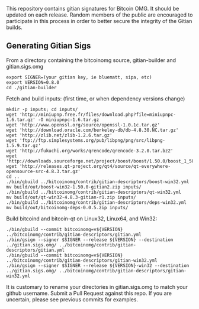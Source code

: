 This repository contains gitian signatures for Bitcoin OMG.  It should be updated on each release.
Random members of the public are encouraged to participate in this process in order to better secure the integrity of the Gitian builds.

## Generating Gitian Sigs

 From a directory containing the bitcoinomg source, gitian-builder and gitian.sigs.omg
  
	export SIGNER=(your gitian key, ie bluematt, sipa, etc)
	export VERSION=0.8.0
	cd ./gitian-builder

 Fetch and build inputs: (first time, or when dependency versions change)

	mkdir -p inputs; cd inputs/
	wget 'http://miniupnp.free.fr/files/download.php?file=miniupnpc-1.6.tar.gz' -O miniupnpc-1.6.tar.gz
	wget 'http://www.openssl.org/source/openssl-1.0.1c.tar.gz'
	wget 'http://download.oracle.com/berkeley-db/db-4.8.30.NC.tar.gz'
	wget 'http://zlib.net/zlib-1.2.6.tar.gz'
	wget 'ftp://ftp.simplesystems.org/pub/libpng/png/src/libpng-1.5.9.tar.gz'
	wget 'http://fukuchi.org/works/qrencode/qrencode-3.2.0.tar.bz2'
	wget 'http://downloads.sourceforge.net/project/boost/boost/1.50.0/boost_1_50_0.tar.bz2'
	wget 'http://releases.qt-project.org/qt4/source/qt-everywhere-opensource-src-4.8.3.tar.gz'
	cd ..
	./bin/gbuild ../bitcoinomg/contrib/gitian-descriptors/boost-win32.yml
	mv build/out/boost-win32-1.50.0-gitian2.zip inputs/
	./bin/gbuild ../bitcoinomg/contrib/gitian-descriptors/qt-win32.yml
	mv build/out/qt-win32-4.8.3-gitian-r1.zip inputs/
	./bin/gbuild ../bitcoinomg/contrib/gitian-descriptors/deps-win32.yml
	mv build/out/bitcoinomg-deps-0.0.5.zip inputs/

 Build bitcoind and bitcoin-qt on Linux32, Linux64, and Win32:
  
	./bin/gbuild --commit bitcoinomg=v${VERSION} ../bitcoinomg/contrib/gitian-descriptors/gitian.yml
	./bin/gsign --signer $SIGNER --release ${VERSION} --destination ../gitian.sigs.omg/ ../bitcoinomg/contrib/gitian-descriptors/gitian.yml
	./bin/gbuild --commit bitcoinomg=v${VERSION} ../bitcoinomg/contrib/gitian-descriptors/gitian-win32.yml
	./bin/gsign --signer $SIGNER --release ${VERSION}-win32 --destination ../gitian.sigs.omg/ ../bitcoinomg/contrib/gitian-descriptors/gitian-win32.yml

 It is customary to rename your directories in gitian.sigs.omg to match your github username.  Submit a Pull Request against this repo.  If you are uncertain, please see previous commits for examples.
